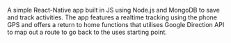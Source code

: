 A simple React-Native app built in JS using Node.js and MongoDB to save and track activities. 
The app features a realtime tracking using the phone GPS and offers a return to home functions that utilises Google Direction API to map out a route to go back to the uses starting point.
